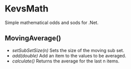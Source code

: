 KevsMath
========

Simple mathematical odds and sods for .Net.


MovingAverage()
----------------

* *setSubSetSize(n)* Sets the size of the moving sub set.
* *add(double)* Add an item to the values to be averaged.
* *calculate()* Returns the average for the last n items.
